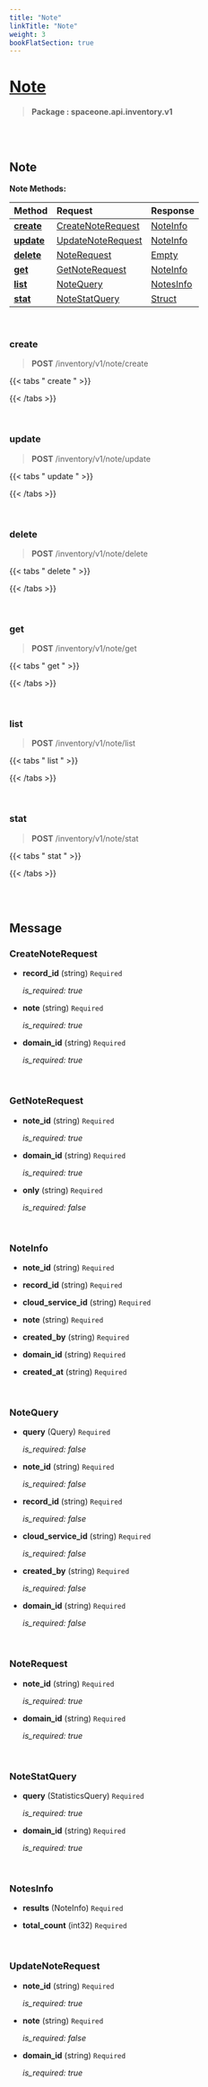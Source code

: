 ```yaml
---
title: "Note"
linkTitle: "Note"
weight: 3
bookFlatSection: true
---
```

# [Note](#Note)



>  **Package : spaceone.api.inventory.v1**

<br>
<br>

## Note


**Note Methods:**


| Method | Request | Response |
| :----- | :-------- | :-------- |
| [**create**](./Note#create) | [CreateNoteRequest](Note#createnoterequest) | [NoteInfo](./Note#noteinfo) |
| [**update**](./Note#update) | [UpdateNoteRequest](Note#updatenoterequest) | [NoteInfo](./Note#noteinfo) |
| [**delete**](./Note#delete) | [NoteRequest](Note#noterequest) | [Empty](./Note#empty) |
| [**get**](./Note#get) | [GetNoteRequest](Note#getnoterequest) | [NoteInfo](./Note#noteinfo) |
| [**list**](./Note#list) | [NoteQuery](Note#notequery) | [NotesInfo](./Note#notesinfo) |
| [**stat**](./Note#stat) | [NoteStatQuery](Note#notestatquery) | [Struct](./Note#struct) |



    
<br>

### create

> **POST** /inventory/v1/note/create
>




 {{< tabs " create " >}}




{{< /tabs >}}

    
<br>

### update

> **POST** /inventory/v1/note/update
>




 {{< tabs " update " >}}




{{< /tabs >}}

    
<br>

### delete

> **POST** /inventory/v1/note/delete
>




 {{< tabs " delete " >}}




{{< /tabs >}}

    
<br>

### get

> **POST** /inventory/v1/note/get
>




 {{< tabs " get " >}}




{{< /tabs >}}

    
<br>

### list

> **POST** /inventory/v1/note/list
>




 {{< tabs " list " >}}




{{< /tabs >}}

    
<br>

### stat

> **POST** /inventory/v1/note/stat
>




 {{< tabs " stat " >}}




{{< /tabs >}}

    


<br>
<br>

## Message



### CreateNoteRequest
* **record_id** (string)  `Required` 

  *is_required: true*

    
* **note** (string)  `Required` 

  *is_required: true*

    
* **domain_id** (string)  `Required` 

  *is_required: true*

    <br>

### GetNoteRequest
* **note_id** (string)  `Required` 

  *is_required: true*

    
* **domain_id** (string)  `Required` 

  *is_required: true*

    
* **only** (string)  `Required` 

  *is_required: false*

    <br>

### NoteInfo
* **note_id** (string)  `Required` 

    
* **record_id** (string)  `Required` 

    
* **cloud_service_id** (string)  `Required` 

    
* **note** (string)  `Required` 

    
* **created_by** (string)  `Required` 

    
* **domain_id** (string)  `Required` 

    
* **created_at** (string)  `Required` 

    <br>

### NoteQuery
* **query** (Query)  `Required` 

  *is_required: false*

    
* **note_id** (string)  `Required` 

  *is_required: false*

    
* **record_id** (string)  `Required` 

  *is_required: false*

    
* **cloud_service_id** (string)  `Required` 

  *is_required: false*

    
* **created_by** (string)  `Required` 

  *is_required: false*

    
* **domain_id** (string)  `Required` 

  *is_required: false*

    <br>

### NoteRequest
* **note_id** (string)  `Required` 

  *is_required: true*

    
* **domain_id** (string)  `Required` 

  *is_required: true*

    <br>

### NoteStatQuery
* **query** (StatisticsQuery)  `Required` 

  *is_required: true*

    
* **domain_id** (string)  `Required` 

  *is_required: true*

    <br>

### NotesInfo
* **results** (NoteInfo)  `Required` 

    
* **total_count** (int32)  `Required` 

    <br>

### UpdateNoteRequest
* **note_id** (string)  `Required` 

  *is_required: true*

    
* **note** (string)  `Required` 

  *is_required: false*

    
* **domain_id** (string)  `Required` 

  *is_required: true*

    <br>

